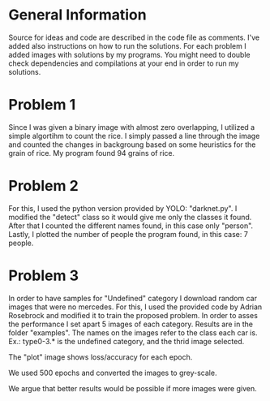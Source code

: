 # General Information
Source for ideas and code are described in the code file as comments. I've added also instructions on how to run the solutions.
For each problem I added images with solutions by my programs.
You might need to double check dependencies and compilations at your end in order to run my solutions.

# Problem 1
Since I was given a binary image with almost zero overlapping, I utilized a simple algortihm to count the rice.
I simply passed a line through the image and counted the changes in backgroung based on some heuristics for the grain of rice.
My program found 94 grains of rice.

# Problem 2
For this, I used the python version provided by YOLO: "darknet.py". I modified the "detect" class so it would give me only the classes it found. After that I counted the different names found, in this case only "person".
Lastly, I plotted the number of people the program found, in this case: 7 people.

# Problem 3
In order to have samples for "Undefined" category I download random car images that were no mercedes.
For this, I used the provided code by Adrian Rosebrock and modified it to train the proposed problem.
In order to asses the performance I set apart 5 images of each category. Results are in the folder "examples". The names on the images refer to the class each car is. Ex.: type0-3.* is the undefined category, and the thrid image selected.

The "plot" image shows loss/accuracy for each epoch.

We used 500 epochs and converted the images to grey-scale.

We argue that better results would be possible if more images were given.
